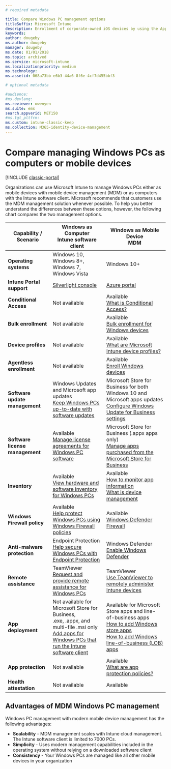 ```yaml
---
# required metadata

title: Compare Windows PC management options
titleSuffix: Microsoft Intune
description: Enrollment of corporate-owned iOS devices by using the Apple Device Enrollment Program (DEP) or Apple Configurator.
keywords:
author: dougeby
ms.author: dougeby
manager: dougeby
ms.date: 01/01/2018
ms.topic: archived
ms.service: microsoft-intune
ms.localizationpriority: medium
ms.technology:
ms.assetid: 068a73bb-e6b3-44a6-8f6e-4cf7d455bbf3

# optional metadata

#audience:
#ms.devlang:
ms.reviewer: owenyen
ms.suite: ems
search.appverid: MET150
#ms.tgt_pltfrm:
ms.custom: intune-classic-keep
ms.collection: M365-identity-device-management
---
```


# Compare managing Windows PCs as computers or mobile devices

[!INCLUDE [classic-portal](../../intune-classic/includes/classic-portal.md)]

Organizations can use Microsoft Intune to manage Windows PCs either as mobile devices with mobile device management (MDM) or as computers with the Intune software client.  Microsoft recommends that customers use the MDM management solution whenever possible. To help you better understand the differences between these options, however, the following chart compares the two management options.

|**Capability / Scenario** |**Windows as Computer**<br>Intune software client | **Windows as Mobile Device**<br>MDM |
|--------------|-------------------------------|-------------------------------|
|**Operating systems** |Windows 10, Windows 8+, Windows 7, Windows Vista | Windows 10+ |
|**Intune Portal support** |[Silverlight console](https://manage.microsoft.com)|[Azure portal](https://portal.azure.com) |
|**Conditional Access**|Not available|Available <br>[What is Conditional Access?](../protect/conditional-access.md)|
|**Bulk enrollment**|Not available|Available <br>[Bulk enrollment for Windows devices](../enrollment/windows-bulk-enroll.md)|
|**Device profiles**|Not available|Available <br>[What are Microsoft Intune device profiles?](../configuration/device-profiles.md)|
|**Agentless enrollment**|Not available |Available<br>[Enroll Windows devices](../enrollment/windows-enroll.md)|
|**Software update management**| Windows Updates and Microsoft app updates<br>[Keep Windows PCs up-to-date with software updates](../keep-windows-pcs-up-to-date-with-software-updates-in-microsoft-intune.md)|Microsoft Store for Business for both Windows 10 and Microsoft apps updates<br> [Configure Windows Update for Business settings](../protect/windows-update-for-business-configure.md) |
|**Software license management**|Available <br>[Manage license agreements for Windows PC software](../manage-license-agreements-for-windows-pc-software-in-microsoft-intune.md)|Microsoft Store for Business (.appx apps only)<br>[Manage apps purchased from the Microsoft Store for Business](../apps/windows-store-for-business.md)|
|**Inventory**|Available <br>[View hardware and software inventory for Windows PCs](view-hardware-and-software-inventory-for-windows-pcs-in-microsoft-intune.md)|Available <br>[How to monitor app information](../apps/apps-monitor.md)<br>[What is device management](../remote-actions/device-management.md)|
|**Windows Firewall policy**|Available <br>[Help protect Windows PCs using Windows Firewall policies](../help-protect-windows-pcs-using-windows-firewall-policies-in-microsoft-intune.md) |Available <br>[Windows Defender Firewall](../protect/endpoint-protection-windows-10.md#windows-defender-firewall)|
|**Anti-malware protection**|Endpoint Protection<br>[Help secure Windows PCs with Endpoint Protection](../help-secure-windows-pcs-with-endpoint-protection-for-microsoft-intune.md)|Windows Defender<br>[Enable Windows Defender](../protect/advanced-threat-protection.md)|
|**Remote assistance** |TeamViewer<br>[Request and provide remote assistance for Windows PCs](request-and-provide-remote-assistance-for-windows-pcs-in-microsoft-intune.md)|TeamViewer<br> [Use TeamViewer to remotely administer Intune devices](../remote-actions/teamviewer-support.md) |
|**App deployment** | Not available for Microsoft Store for Business,<br>.exe, .appx, and multi-file .msi only<br>[Add apps for Windows PCs that run the Intune software client](add-apps-for-windows-pcs-in-microsoft-intune.md)|Available for Microsoft Store apps and line-of-business apps<br>[How to add Windows store apps](../apps/store-apps-windows.md)<br>[How to add Windows line-of-business (LOB) apps](../apps/lob-apps-windows.md)|
|**App protection**|Not available|Available <br>[What are app protection policies?](../apps/app-protection-policy.md)|
|**Health attestation**|Not available|Available|


## Advantages of MDM Windows PC management
Windows PC management with modern mobile device management has the following advantages:
- **Scalability** - MDM management scales with Intune cloud management. The Intune software client is limited to 7000 PCs.
- **Simplicity** - Uses modern management capabilities included in the operating system without relying on a downloaded software client
- **Consistency** - Your Windows PCs are managed like all other mobile devices in your organization
<!-- - **Cloud optimization** - -->
